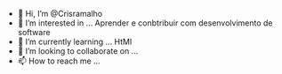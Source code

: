 - 👋 Hi, I’m @Crisramalho
- 👀 I’m interested in ...          Aprender e conbtribuir com desenvolvimento de  software
- 🌱 I’m currently learning ... HtMl
- 💞️ I’m looking to collaborate on ...
- 📫 How to reach me ...

<!---
Crisramalho/Crisramalho is a ✨ special ✨ repository because its `README.md` (this file) appears on your GitHub profile.
You can click the Preview link to take a look at your changes.
--->
